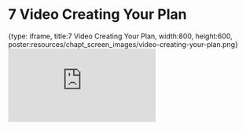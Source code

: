 # 7 Video Creating Your Plan
 
{type: iframe, title:7 Video Creating Your Plan, width:800, height:600, poster:resources/chapt_screen_images/video-creating-your-plan.png}
![](https://hutchdatascience.org/NIH_Data_Sharing/video-creating-your-plan.html)
 

 
